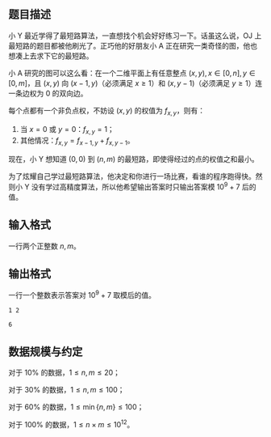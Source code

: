## 题目描述

小 Y 最近学得了最短路算法，一直想找个机会好好练习一下。话虽这么说，OJ 上最短路的题目都被他刷光了。正巧他的好朋友小 A 正在研究一类奇怪的图，他也想凑上去求下它的最短路。

小 A 研究的图可以这么看：在一个二维平面上有任意整点 $(x,y),x\in[0,n],y\in [0,m]$，且 $(x,y)$ 向 $(x-1,y)$（必须满足 $x\ge 1$）和 $(x,y-1)$（必须满足 $y\ge 1$）连一条边权为 $0$ 的双向边。

每个点都有一个非负点权，不妨设 $(x,y)$ 的权值为 $f_{x,y}$，则有：

1. 当 $x=0$ 或 $y=0$：$f_{x,y}=1$；
2. 其他情况：$f_{x,y}=f_{x-1,y}+f_{x,y-1}$。

现在，小 Y 想知道 $(0,0)$ 到 $(n,m)$ 的最短路，即使得经过的点的权值之和最小。

为了炫耀自己学过最短路算法，他决定和你进行一场比赛，看谁的程序跑得快。然则小 Y 没有学过高精度算法，所以他希望输出答案时只输出答案模 $10^9+7$ 后的值。


## 输入格式

一行两个正整数 $n,m$。

## 输出格式

一行一个整数表示答案对 $10^9+7$ 取模后的值。

```input1
1 2
```

```output1
6
```

## 数据规模与约定

对于 $10\%$ 的数据，$1\leq n,m\leq 20$；

对于 $30\%$ 的数据，$1\leq n,m\leq 100$；

对于 $60\%$ 的数据，$1\leq \min\{n,m\}\leq 100$；

对于 $100\%$ 的数据，$1\leq n\times m\leq 10^{12}$。